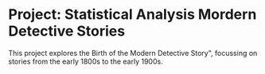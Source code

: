 # Project: Statistical Analysis Mordern Detective Stories

This project explores the Birth of the Modern Detective Story", focussing on stories from the early 1800s to the early 1900s.
